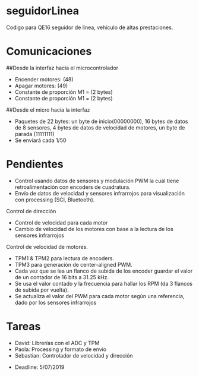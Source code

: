 # seguidorLinea
Codigo para QE16 seguidor de línea, vehículo de altas prestaciones.

# Comunicaciones

##Desde la interfaz hacia el microcontrolador
- Encender motores: (48)
- Apagar motores: (49)
- Constante de proporción M1 = (2 bytes)
- Constante de proporción M1 = (2 bytes)

##Desde el micro hacia la interfaz
- Paquetes de 22 bytes: un byte de inicio(00000000), 16 bytes de datos de 8 sensores, 4 bytes de datos de velocidad de motores, un byte de parada (11111111)
- Se enviará cada 1/50

# Pendientes
- Control usando datos de sensores y modulación PWM la cuál tiene retroalimentación con encoders de cuadratura.
- Envío de datos de velocidad y sensores infrarrojos para visualización con processing (SCI, Bluetooth).

Control de dirección
  - Control de velocidad para cada motor
  - Cambio de velocidad de los motores con base a la lectura de los sensores infrarrojos

Control de velocidad de motores.
- TPM1 & TPM2 para lectura de encoders.
- TPM3 para generación de center-aligned PWM.
- Cada vez que se lea un flanco de subida de los encoder guardar el valor de un contador de 16 bits a 31.25 kHz.
- Se usa el valor contado y la frecuencia para hallar los RPM (da 3 flancos de subida por vuelta).
- Se actualiza el valor del PWM para cada motor según una referencia, dado por los sensores infrarrojos
          
# Tareas
- David: Librerías con el ADC y TPM
- Paola: Processing y formato de envío
- Sebastian: Controlador de velocidad y dirección
* Deadline: 5/07/2019
